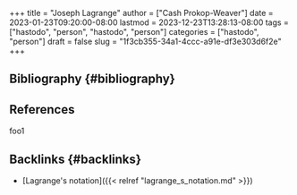 +++
title = "Joseph Lagrange"
author = ["Cash Prokop-Weaver"]
date = 2023-01-23T09:20:00-08:00
lastmod = 2023-12-23T13:28:13-08:00
tags = ["hastodo", "person", "hastodo", "person"]
categories = ["hastodo", "person"]
draft = false
slug = "1f3cb355-34a1-4ccc-a91e-df3e303d6f2e"
+++

## Bibliography {#bibliography}

## References

<style>.csl-entry{text-indent: -1.5em; margin-left: 1.5em;}</style><div class="csl-bib-body">
</div>

foo1


## Backlinks {#backlinks}

-   [Lagrange's notation]({{< relref "lagrange_s_notation.md" >}})
